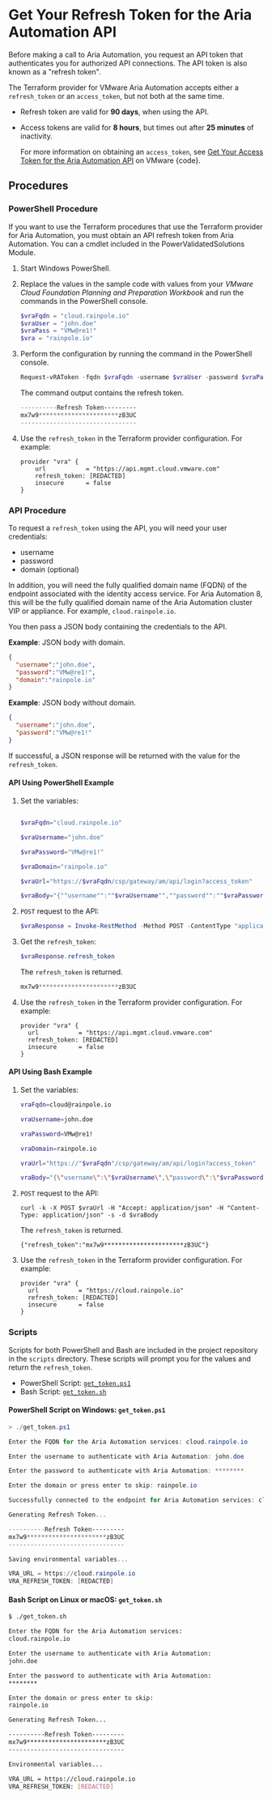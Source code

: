 # Get Your Refresh Token for the Aria Automation API

Before making a call to Aria Automation, you request an API token that authenticates you for authorized API connections. The API token is also known as a "refresh token".

The Terraform provider for VMware Aria Automation accepts either a `refresh_token` or an `access_token`, but not both at the same time.

* Refresh token are valid for **90 days**, when using the API.
* Access tokens are valid for **8 hours**, but times out after **25 minutes** of inactivity.

  For more information on obtaining an `access_token`, see [Get Your Access Token for the Aria Automation API](https://code.vmware.com/docs/14701/vrealize-automation-8-6-api-programming-guide/GUID-AC1E4407-6139-412A-B4AA-1F102942EA94.html) on VMware {code}.

## Procedures

### PowerShell Procedure

If you want to use the Terraform procedures that use the Terraform provider for Aria Automation, you must obtain an API refresh token from Aria Automation. You can a cmdlet included in the PowerValidatedSolutions Module.

1. Start Windows PowerShell.

1. Replace the values in the sample code with values from your *VMware Cloud Foundation Planning and Preparation Workbook* and run the commands in the PowerShell console.

    ```powershell
    $vraFqdn = "cloud.rainpole.io"
    $vraUser = "john.doe"
    $vraPass = "VMw@re1!"
    $vra = "rainpole.io"
    ```

1. Perform the configuration by running the command in the PowerShell console.

    ```powershell
    Request-vRAToken -fqdn $vraFqdn -username $vraUser -password $vraPass -displayToken
    ```

    The command output contains the refresh token.

    ```powershell
    ----------Refresh Token---------
    mx7w9**********************zB3UC
    --------------------------------
    ```

3. Use the `refresh_token` in the Terraform provider configuration. For example:

    ```hcl
    provider "vra" {
        url           = "https://api.mgmt.cloud.vmware.com"
        refresh_token: [REDACTED]
        insecure      = false
    }
    ```

### API Procedure

To request a `refresh_token` using the API, you will need your user credentials:

  * username
  * password
  * domain (optional)

In addition, you will need the fully qualified domain name (FQDN) of the endpoint associated with the identity access service. For Aria Automation 8, this will be the fully qualified domain name of the Aria Automation cluster VIP or appliance. For example, `cloud.rainpole.io`.

You then pass a JSON body containing the credentials to the API.

  **Example**: JSON body with domain.
  ```json
  {
    "username":"john.doe",
    "password":"VMw@re1!",
    "domain":"rainpole.io"
  }
  ```
  **Example**: JSON body without domain.
  ```json
  {
    "username":"john.doe",
    "password":"VMw@re1!"
  }
  ```

If successful, a JSON response will be returned with the value for the `refresh_token`.

#### API Using PowerShell Example

1. Set the variables:

    ```powershell

    $vraFqdn="cloud.rainpole.io"

    $vraUsername="john.doe"

    $vraPassword="VMw@re1!"

    $vraDomain="rainpole.io"

    $vraUrl="https://$vraFqdn/csp/gateway/am/api/login?access_token"

    $vraBody="{""username"":""$vraUsername"",""password"":""$vraPassword"",""domain"":""$vraDomain""}"
    ```

2. `POST` request to the API:

    ```powershell
    $vraResponse = Invoke-RestMethod -Method POST -ContentType "application/json" -URI $vraUrl -Body $vraBody
    ```

3. Get the `refresh_token`:

    ```powershell
    $vraResponse.refresh_token
    ```
    The `refresh_token` is returned.

    ```powershell
    mx7w9**********************zB3UC
    ```

4. Use the `refresh_token` in the Terraform provider configuration. For example:

    ```hcl
    provider "vra" {
      url           = "https://api.mgmt.cloud.vmware.com"
      refresh_token: [REDACTED]
      insecure      = false
    }
    ```

#### API Using Bash Example

1. Set the variables:

    ```bash
    vraFqdn=cloud@rainpole.io

    vraUsername=john.doe

    vraPassword=VMw@re1!

    vraDomain=rainpole.io

    vraUrl="https://"$vraFqdn"/csp/gateway/am/api/login?access_token"

    vraBody="{\"username\":\"$vraUsername\",\"password\":\"$vraPassword\",\"domain\":\"$vraDomain\"}"
    ```

2. `POST` request to the API:

    ```shell
    curl -k -X POST $vraUrl -H "Accept: application/json" -H "Content-Type: application/json" -s -d $vraBody
    ```
    The `refresh_token` is returned.

    ```shell
    {"refresh_token":"mx7w9**********************zB3UC"}
    ```

3. Use the `refresh_token` in the Terraform provider configuration. For example:

    ```hcl
    provider "vra" {
      url           = "https://cloud.rainpole.io"
      refresh_token: [REDACTED]
      insecure      = false
    }
    ```

### Scripts

Scripts for both PowerShell and Bash are included in the project repository in the `scripts` directory. These scripts will prompt you for the values and return the `refresh_token`.

* PowerShell Script: [`get_token.ps1`](../../scripts/get_token.ps1)
* Bash Script: [`get_token.sh`](../../scripts/get_token.sh)

#### PowerShell Script on Windows: `get_token.ps1`

```powershell
> ./get_token.ps1

Enter the FQDN for the Aria Automation services: cloud.rainpole.io

Enter the username to authenticate with Aria Automation: john.doe

Enter the password to authenticate with Aria Automation: ********

Enter the domain or press enter to skip: rainpole.io

Successfully connected to the endpoint for Aria Automation services: cloud.rainpole.io

Generating Refresh Token...

----------Refresh Token---------
mx7w9**********************zB3UC
--------------------------------

Saving environmental variables...

VRA_URL = https://cloud.rainpole.io
VRA_REFRESH_TOKEN: [REDACTED]
```

#### Bash Script on Linux or macOS: `get_token.sh`

```bash
$ ./get_token.sh

Enter the FQDN for the Aria Automation services:
cloud.rainpole.io

Enter the username to authenticate with Aria Automation:
john.doe

Enter the password to authenticate with Aria Automation:
********

Enter the domain or press enter to skip:
rainpole.io

Generating Refresh Token...

----------Refresh Token---------
mx7w9**********************zB3UC
--------------------------------

Environmental variables...

VRA_URL = https://cloud.rainpole.io
VRA_REFRESH_TOKEN: [REDACTED]
```

